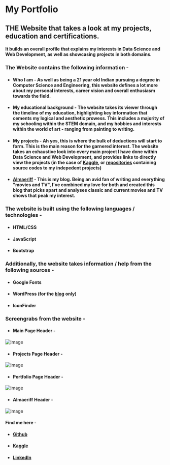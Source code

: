 # My Portfolio

## THE Website that takes a look at my projects, education and certifications.
#### It builds an overall profile that explains my interests in Data Science and Web Development, as well as showcasing projects in both domains. 

### The Website contains the following information - 
* #### Who I am - As well as being a 21 year old Indian pursuing a degree in Computer Science and Engineering, this website defines a lot more about my personal interests, career vision and overall enthusiasm towards the field.
* #### My educational background - The website takes its viewer through the timeline of my education, highlighting key information that cements my logical and aesthetic prowess. This includes a majority of my schooling within the STEM domain, and my hobbies and interests within the world of art - ranging from painting to writing. 
* #### My projects - Ah yes, this is where the bulk of deductions will start to form. This is the main reason for the garnered interest. The website takes an exhaustive look into every main project I have done within Data Science and Web Development, and provides links to directly view the projects (in the case of [Kaggle](https://www.kaggle.com/amaanvora), or [repositories](https://github.com/deadven7) containing source codes to my indepedent projects)
* #### [Almaeriff](https://almaeriff.wordpress.com) - This is my blog. Being an avid fan of writing and everything "movies and TV", I've combined my love for both and created this blog that picks apart and analyses classic and current movies and TV shows that peak my interest.

### The website is built using the following languages / technologies - 
* #### HTML/CSS
* #### JavaScript
* #### Bootstrap

### Additionally, the website takes information / help from the following sources - 
* #### Google Fonts
* #### WordPress (for the [blog](https://almaeriff.wordpress.com) only)
* #### IconFinder

### Screengrabs from the website - 
* #### Main Page Header - 
![image](https://user-images.githubusercontent.com/43636138/133964060-c1388302-c01c-4635-9260-1c958392330a.png)
* #### Projects Page Header - 
![image](https://user-images.githubusercontent.com/43636138/133964137-e0420e19-3c26-438d-9a64-c24b3fe15fa1.png)
* #### Portfolio Page Header -
![image](https://user-images.githubusercontent.com/43636138/133964177-c4f110a1-b138-4f87-a12d-5f30631a6f91.png)
* #### Almaeriff Header -
![image](https://user-images.githubusercontent.com/43636138/133964271-aa70b19c-0ce2-488d-af79-4bc3c4aa23a3.png)

#### Find me here - 
* #### [Github](https://github.com/deadven7) 
* #### [Kaggle](https://www.kaggle.com/amaanvora) 
* #### [LinkedIn](https://www.linkedin.com/in/amaan-vora/) 
